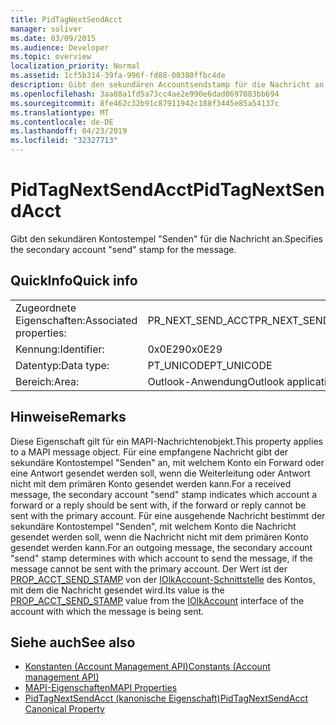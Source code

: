 ```yaml
---
title: PidTagNextSendAcct
manager: soliver
ms.date: 03/09/2015
ms.audience: Developer
ms.topic: overview
localization_priority: Normal
ms.assetid: 1cf5b314-39fa-996f-fd88-00380ffbc4de
description: Gibt den sekundären Accountsendstamp für die Nachricht an.
ms.openlocfilehash: 3aa88a1fd5a73cc4ae2e990e6dad0697083bb694
ms.sourcegitcommit: 8fe462c32b91c87911942c188f3445e85a54137c
ms.translationtype: MT
ms.contentlocale: de-DE
ms.lasthandoff: 04/23/2019
ms.locfileid: "32327713"
---
```

# <a name="pidtagnextsendacct"></a><span data-ttu-id="f02f0-103">PidTagNextSendAcct</span><span class="sxs-lookup"><span data-stu-id="f02f0-103">PidTagNextSendAcct</span></span>

<span data-ttu-id="f02f0-104">Gibt den sekundären Kontostempel "Senden" für die Nachricht an.</span><span class="sxs-lookup"><span data-stu-id="f02f0-104">Specifies the secondary account "send" stamp for the message.</span></span>
  
## <a name="quick-info"></a><span data-ttu-id="f02f0-105">QuickInfo</span><span class="sxs-lookup"><span data-stu-id="f02f0-105">Quick info</span></span>

|||
|:-----|:-----|
|<span data-ttu-id="f02f0-106">Zugeordnete Eigenschaften:</span><span class="sxs-lookup"><span data-stu-id="f02f0-106">Associated properties:</span></span>  <br/> |<span data-ttu-id="f02f0-107">PR_NEXT_SEND_ACCT</span><span class="sxs-lookup"><span data-stu-id="f02f0-107">PR_NEXT_SEND_ACCT</span></span>  <br/> |
|<span data-ttu-id="f02f0-108">Kennung:</span><span class="sxs-lookup"><span data-stu-id="f02f0-108">Identifier:</span></span>  <br/> |<span data-ttu-id="f02f0-109">0x0E29</span><span class="sxs-lookup"><span data-stu-id="f02f0-109">0x0E29</span></span>  <br/> |
|<span data-ttu-id="f02f0-110">Datentyp:</span><span class="sxs-lookup"><span data-stu-id="f02f0-110">Data type:</span></span>  <br/> |<span data-ttu-id="f02f0-111">PT_UNICODE</span><span class="sxs-lookup"><span data-stu-id="f02f0-111">PT_UNICODE</span></span>  <br/> |
|<span data-ttu-id="f02f0-112">Bereich:</span><span class="sxs-lookup"><span data-stu-id="f02f0-112">Area:</span></span>  <br/> |<span data-ttu-id="f02f0-113">Outlook-Anwendung</span><span class="sxs-lookup"><span data-stu-id="f02f0-113">Outlook application</span></span>  <br/> |
   
## <a name="remarks"></a><span data-ttu-id="f02f0-114">Hinweise</span><span class="sxs-lookup"><span data-stu-id="f02f0-114">Remarks</span></span>

<span data-ttu-id="f02f0-115">Diese Eigenschaft gilt für ein MAPI-Nachrichtenobjekt.</span><span class="sxs-lookup"><span data-stu-id="f02f0-115">This property applies to a MAPI message object.</span></span> <span data-ttu-id="f02f0-116">Für eine empfangene Nachricht gibt der sekundäre Kontostempel "Senden" an, mit welchem Konto ein Forward oder eine Antwort gesendet werden soll, wenn die Weiterleitung oder Antwort nicht mit dem primären Konto gesendet werden kann.</span><span class="sxs-lookup"><span data-stu-id="f02f0-116">For a received message, the secondary account "send" stamp indicates which account a forward or a reply should be sent with, if the forward or reply cannot be sent with the primary account.</span></span> <span data-ttu-id="f02f0-117">Für eine ausgehende Nachricht bestimmt der sekundäre Kontostempel "Senden", mit welchem Konto die Nachricht gesendet werden soll, wenn die Nachricht nicht mit dem primären Konto gesendet werden kann.</span><span class="sxs-lookup"><span data-stu-id="f02f0-117">For an outgoing message, the secondary account "send" stamp determines with which account to send the message, if the message cannot be sent with the primary account.</span></span> <span data-ttu-id="f02f0-118">Der Wert ist der [PROP_ACCT_SEND_STAMP](prop_acct_send_stamp.md) von der [IOlkAccount-Schnittstelle](iolkaccount.md) des Kontos, mit dem die Nachricht gesendet wird.</span><span class="sxs-lookup"><span data-stu-id="f02f0-118">Its value is the [PROP_ACCT_SEND_STAMP](prop_acct_send_stamp.md) value from the [IOlkAccount](iolkaccount.md) interface of the account with which the message is being sent.</span></span> 
  
## <a name="see-also"></a><span data-ttu-id="f02f0-119">Siehe auch</span><span class="sxs-lookup"><span data-stu-id="f02f0-119">See also</span></span>

- [<span data-ttu-id="f02f0-120">Konstanten (Account Management API)</span><span class="sxs-lookup"><span data-stu-id="f02f0-120">Constants (Account management API)</span></span>](constants-account-management-api.md)
- [<span data-ttu-id="f02f0-121">MAPI-Eigenschaften</span><span class="sxs-lookup"><span data-stu-id="f02f0-121">MAPI Properties</span></span>](https://msdn.microsoft.com/library/3b980217-b65b-442b-8c18-b8b9f3ff487a%28Office.15%29.aspx) 
- [<span data-ttu-id="f02f0-122">PidTagNextSendAcct (kanonische Eigenschaft)</span><span class="sxs-lookup"><span data-stu-id="f02f0-122">PidTagNextSendAcct Canonical Property</span></span>](https://msdn.microsoft.com/library/b7429c2e-0d9d-4921-9f56-9ecad817f8cb%28Office.15%29.aspx)

